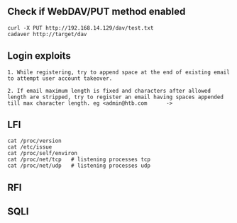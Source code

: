## Check if WebDAV/PUT method enabled

```
curl -X PUT http://192.168.14.129/dav/test.txt
cadaver http://target/dav
```

## Login exploits

	1. While registering, try to append space at the end of existing email to attempt user account takeover.

	2. If email maximum length is fixed and characters after allowed length are stripped, try to register an email having spaces appended till max character length. eg <admin@htb.com      ->


## LFI

```
cat /proc/version
cat /etc/issue
cat /proc/self/environ
cat /proc/net/tcp	# listening processes tcp
cat /proc/net/udp	# listening processes udp
```

## RFI

## SQLI

